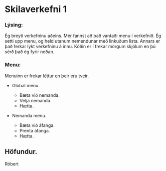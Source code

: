# Skilaverkefni 1


### Lýsing:
Ég breyti verkefninu aðeins. Mér fannst að það vantaði menu í verkefnið. Ég setti upp menu, og held utanum nemendunar með linkuðum lista. Annars er það ferkar lýkt verkefninu á innu. Kóðin er í frekar mörgum skjölum en þú sérð það ég fyrir neðan.

### Menu:
Menuinn er frekar léttur en þeir eru tveir.
* Global menu.
    * Bæta við nemanda.
    * Velja nemanda.
    * Hætta.
    
* Nemanda menu.
    * Bæta við áfanga.
    * Prenta áfanga.
    * Hætta.
    
    
## Höfundur.
Róbert